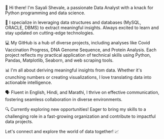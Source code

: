 👋 Hi there! I'm Sayali Shevale, a passionate Data Analyst with a knack for Python programming and data science.

🚀 I specialize in leveraging data structures and databases (MySQL, ORACLE, DBMS) to extract meaningful insights. Always excited to learn and stay updated on cutting-edge technologies.

💻 My GitHub is a hub of diverse projects, including analyses like Covid Vaccination Progress, DNA Genome Sequence, and Protein Analysis. Each project reflects my practical application of technical skills using Python, Pandas, Matplotlib, Seaborn, and web scraping tools.

📊 I'm all about deriving meaningful insights from data. Whether it's crunching numbers or creating visualizations, I love translating data into actionable intelligence.

🗣️ Fluent in English, Hindi, and Marathi, I thrive on effective communication, fostering seamless collaboration in diverse environments.

🔍 Currently exploring new opportunities! Eager to bring my skills to a challenging role in a fast-growing organization and contribute to impactful data projects.

Let's connect and explore the world of data together! 📈
